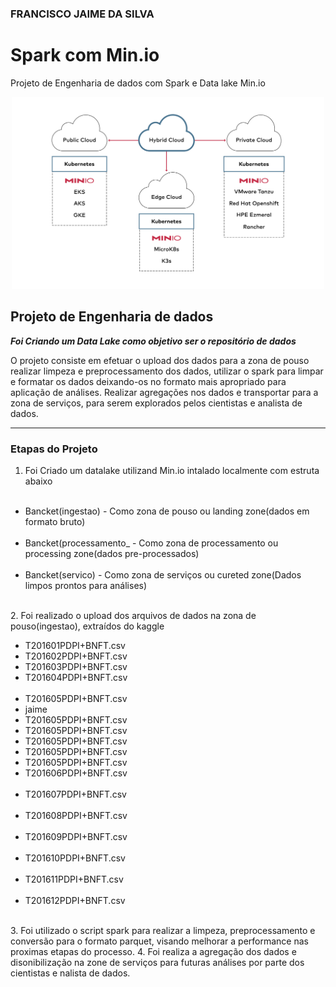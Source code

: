 ### FRANCISCO JAIME DA SILVA


# Spark com Min.io

Projeto de Engenharia de dados com Spark e Data lake Min.io

<p align="center"><img src="./architecture.svg" width="500"></p>

## Projeto de Engenharia de dados


__*Foi Criando um Data Lake como objetivo ser o repositório de dados*__

O projeto consiste em efetuar o upload dos dados para a zona de pouso realizar limpeza e preprocessamento dos dados, utilizar o spark para limpar e formatar os dados deixando-os no formato mais apropriado para aplicação de análises. Realizar agregações nos dados e transportar para a zona de serviços, para serem explorados pelos cientistas e analista de dados.

---

### Etapas do Projeto

1. Foi Criado um datalake  utilizand Min.io intalado localmente com estruta abaixo
<ul>
  <li>Bancket(ingestao) - Como zona de pouso ou landing zone(dados em formato bruto)</li>
  <li>Bancket(processamento_ - Como zona de processamento ou processing zone(dados pre-processados)</li>
  <li>Bancket(servico) - Como zona de serviços ou cureted zone(Dados limpos prontos para análises)</li>  
</ul> 
2. Foi realizado o upload dos arquivos de dados na zona de pouso(ingestao), extraídos do kaggle
<ul>
  <li>T201601PDPI+BNFT.csv</li>
  <li>T201602PDPI+BNFT.csv</li>
  <li>T201603PDPI+BNFT.csv</li>
  <li>T201604PDPI+BNFT.csv</li>  
  <li>T201605PDPI+BNFT.csv</li>
  <li>jaime</li>
  <li>T201605PDPI+BNFT.csv</li>
  <li>T201605PDPI+BNFT.csv</li>
  <li>T201605PDPI+BNFT.csv</li>
  <li>T201605PDPI+BNFT.csv</li>
  <li>T201605PDPI+BNFT.csv</li>
  <li>T201606PDPI+BNFT.csv</li>
  <li>T201607PDPI+BNFT.csv</li>  
  <li>T201608PDPI+BNFT.csv</li>    
  <li>T201609PDPI+BNFT.csv</li> 
  <li>T201610PDPI+BNFT.csv</li> 
  <li>T201611PDPI+BNFT.csv</li> 
  <li>T201612PDPI+BNFT.csv</li> 
</ul> 
3. Foi utilizado o script spark para realizar a limpeza, preprocessamento e conversão para o formato parquet, visando melhorar a performance nas proximas etapas do processo.
4. Foi realiza a agregação dos dados e disonibilização na zone de serviços para futuras análises por parte dos cientistas e nalista de dados.
